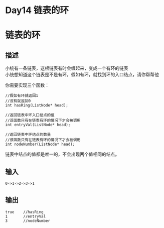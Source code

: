 # Day14 链表的环

# 链表的环

## 描述
小统有一条链表，这根链表有时会缠起来，变成一个有环的链表   
小统想知道这个链表是不是有环，假如有环，就找到环的入口结点，请你帮帮他

你需要实现三个函数：

	//假如有环就返回1
	//没有就返回0
	int hasRing(ListNode* head);
	
	//返回链表中环入口结点的值
	//该函数只有在链表有环的情况下才会被调用
	int entryVal(ListNode* head);
	
	//返回链表中环结点的数量
	//该函数只有在链表有环的情况下才会被调用
	int nodeNumber(ListNode* head);

链表中结点的值都是唯一的，不会出现两个值相同的结点。   

## 输入
	
	0->1->2->3->1
	
## 输出

	true    //hasRing
	1       //entryVal
	3       //nodeNumber